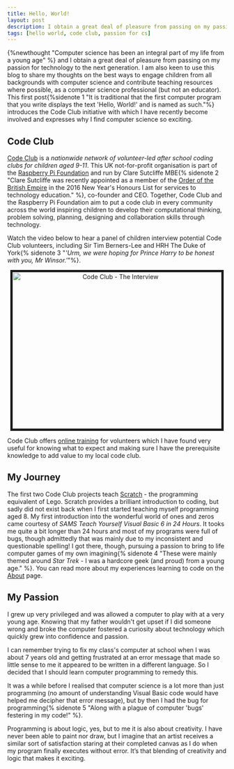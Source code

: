 ```yaml
---
title: Hello, World!
layout: post
description: I obtain a great deal of pleasure from passing on my passion for technology to the next generation. This post introduces Code Club and why I find computer science so exciting.
tags: [hello world, code club, passion for cs]
---
```


{%newthought "Computer science has been an integral part of my life from a young age" %} and I obtain a great deal of pleasure from passing on my passion for technology to the next generation. I am also keen to use this blog to share my thoughts on the best ways to engage children from all backgrounds with computer science and contribute teaching resources where possible, as a computer science professional (but not an educator). This first post{%sidenote 1 "It is traditional that the first computer program that you write displays the text 'Hello, World!' and is named as such."%} introduces the Code Club initiative with which I have recently become involved and expresses why I find computer science so exciting.

<!--more-->

## Code Club
[Code Club](https://www.codeclub.org.uk/) is a _nationwide network of volunteer-led after school coding clubs for children aged 9-11_. This UK not-for-profit organisation is part of the [Raspberry Pi Foundation](https://www.raspberrypi.org/about/) and run by Clare Sutcliffe MBE{% sidenote 2 "Clare Sutcliffe was recently appointed as a member of the [Order of the British Empire](https://en.wikipedia.org/wiki/Order_of_the_British_Empire) in the 2016 New Year's Honours List for services to technology education." %}, co-founder and CEO. Together, Code Club and the Raspberry Pi Foundation aim to put a code club in every community across the world inspiring children to develop their computational thinking, problem solving, planning, designing and collaboration skills through technology.

Watch the video below to hear a panel of children interview potential Code Club volunteers, including Sir Tim Berners-Lee and HRH The Duke of York{% sidenote 3 "_'Urm, we were hoping for Prince Harry to be honest with you, Mr Winsor.'_"%}.

<div align='center'><a href="http://www.youtube.com/watch?feature=player_embedded&v=FxhGIajRsq4" target="_blank"><img src="http://img.youtube.com/vi/FxhGIajRsq4/0.jpg" 
alt="Code Club - The Interview" width="480" height="360" border="5" /></a></div>

Code Club offers [online training](https://training.codeclub.org.uk) for volunteers which I have found very useful for knowing what to expect and making sure I have the prerequisite knowledge to add value to my local code club. 

## My Journey

The first two Code Club projects teach [Scratch](https://scratch.mit.edu/) - the programming equivalent of Lego. Scratch provides a brilliant introduction to coding, but sadly did not exist back when I first started teaching myself programming aged 8. My first introduction into the wonderful world of ones and zeros came courtesy of _SAMS Teach Yourself Visual Basic 6 in 24 Hours_. It tooks me quite a bit longer than 24 hours and most of my programs were full of bugs, though admittedly that was mainly due to my inconsistent and questionable spelling! I got there, though, pursuing a passion to bring to life computer games of my own imagining{% sidenote 4 "These were mainly themed around _Star Trek_ - I was a hardcore geek (and proud) from a young age." %}. You can read more about my experiences learning to code on the [About](/about) page.

## My Passion
I grew up very privileged and was allowed a computer to play with at a very young age. Knowing that my father wouldn't get upset if I did someone wrong and broke the computer fostered a curiosity about technology which quickly grew into confidence and passion.

I can remember trying to fix my class's computer at school when I was about 7 years old and getting frustrated at an error message that made so little sense to me it appeared to be written in a different language. So I decided that I should learn computer programming to remedy this.

It was a while before I realised that computer science is a lot more than just programming (no amount of understanding Visual Basic code would have helped me decipher that error message), but by then I had the bug for programming{% sidenote 5 "Along with a plague of computer 'bugs' festering in my code!" %}.

Programming is about logic, yes, but to me it is also about creativity. I have never been able to paint nor draw, but I imagine that an artist receives a similar sort of satisfaction staring at their completed canvas as I do when my program finally executes without error. It’s that blending of creativity and logic that makes it exciting.



